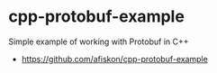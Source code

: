 # cpp-protobuf-example

Simple example of working with Protobuf in C++
* <https://github.com/afiskon/cpp-protobuf-example>